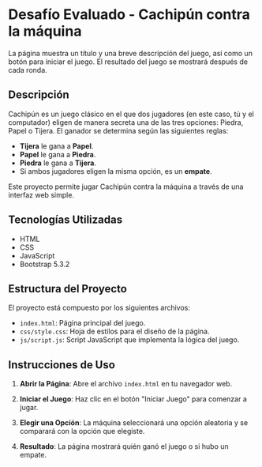 # Desafío Evaluado - Cachipún contra la máquina

La página muestra un título y una breve descripción del juego, así como un botón para iniciar el juego. El resultado del juego se mostrará después de cada ronda.

## Descripción

Cachipún es un juego clásico en el que dos jugadores (en este caso, tú y el computador) eligen de manera secreta una de las tres opciones: Piedra, Papel o Tijera. El ganador se determina según las siguientes reglas:

- **Tijera** le gana a **Papel**.
- **Papel** le gana a **Piedra**.
- **Piedra** le gana a **Tijera**.
- Si ambos jugadores eligen la misma opción, es un **empate**.

Este proyecto permite jugar Cachipún contra la máquina a través de una interfaz web simple.

## Tecnologías Utilizadas

- HTML
- CSS
- JavaScript
- Bootstrap 5.3.2

## Estructura del Proyecto

El proyecto está compuesto por los siguientes archivos:

- `index.html`: Página principal del juego.
- `css/style.css`: Hoja de estilos para el diseño de la página.
- `js/script.js`: Script JavaScript que implementa la lógica del juego.

## Instrucciones de Uso

1. **Abrir la Página**: Abre el archivo `index.html` en tu navegador web.

2. **Iniciar el Juego**: Haz clic en el botón "Iniciar Juego" para comenzar a jugar.

3. **Elegir una Opción**: La máquina seleccionará una opción aleatoria y se comparará con la opción que elegiste.

4. **Resultado**: La página mostrará quién ganó el juego o si hubo un empate.
